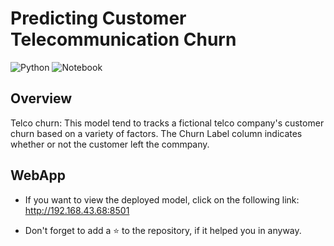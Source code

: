 # Predicting Customer Telecommunication Churn

![Python](https://img.shields.io/badge/Python-3.7-blue)
![Notebook](https://img.shields.io/badge/Notebook-Jupyter-orange)

## Overview
Telco churn: This model tend to tracks a fictional telco company's customer churn based on a variety of factors. The Churn Label column indicates whether or not the customer left the commpany. 


## WebApp
* If you want to view the deployed model, click on the following link: http://192.168.43.68:8501

* Don't forget to add a ⭐ to the repository, if it helped you in anyway.
